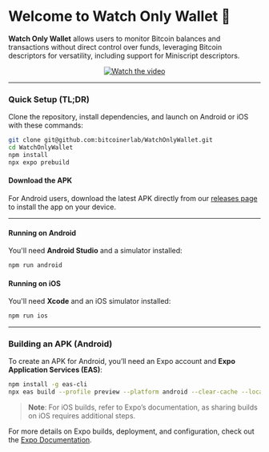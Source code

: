 # Welcome to Watch Only Wallet 👋

**Watch Only Wallet** allows users to monitor Bitcoin balances and transactions without direct control over funds, leveraging Bitcoin descriptors for versatility, including support for Miniscript descriptors.

<div align="center">
  
  [![Watch the video](https://raw.githubusercontent.com/user-attachments/assets/1db5441f-be13-4b2a-9279-7c9022d1fdda/thumbnail.jpg)](https://github.com/user-attachments/assets/1db5441f-be13-4b2a-9279-7c9022d1fdda)

</div>

---

### Quick Setup (TL;DR)

Clone the repository, install dependencies, and launch on Android or iOS with these commands:

```bash
git clone git@github.com:bitcoinerlab/WatchOnlyWallet.git
cd WatchOnlyWallet
npm install
npx expo prebuild
```

#### Download the APK

For Android users, download the latest APK directly from our [releases page](https://github.com/bitcoinerlab/WatchOnlyWallet/releases/download/v1.0.0/build-1729842760057.apk) to install the app on your device.

---

#### Running on Android

You'll need **Android Studio** and a simulator installed:

```bash
npm run android
```

#### Running on iOS

You'll need **Xcode** and an iOS simulator installed:

```bash
npm run ios
```

---

### Building an APK (Android)

To create an APK for Android, you’ll need an Expo account and **Expo Application Services (EAS)**:

```bash
npm install -g eas-cli
npx eas build --profile preview --platform android --clear-cache --local
```

> **Note**: For iOS builds, refer to Expo’s documentation, as sharing builds on iOS requires additional steps.

For more details on Expo builds, deployment, and configuration, check out the [Expo Documentation](https://docs.expo.dev/).
